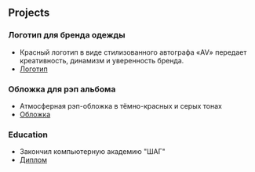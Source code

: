 ## Projects
### Логотип для бренда одежды 
- Красный логотип в виде стилизованного автографа «AV» передает креативность, динамизм и уверенность бренда.
- [Логотип](https://i.ibb.co/gZs0YKb4/photo-2025-04-17-16-19-21.jpg)

### Обложка для рэп альбома
- Атмосферная рэп-обложка в тёмно-красных и серых тонах
- [Обложка](https://i.ibb.co/pvsR80nk/photo-2025-03-10-18-46-53.jpg)

### Education
- Закончил компьютерную академию "ШАГ"
- [Диплом](https://i.ibb.co/LXyx8fMG/diplom.jpg)

  
